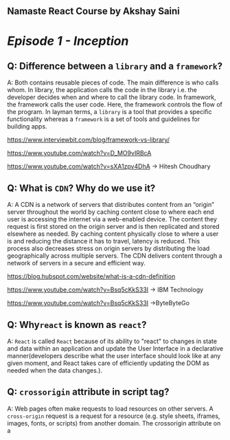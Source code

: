 ## Namaste React Course by Akshay Saini

# _Episode 1 - Inception_

## Q: Difference between a `library` and a `framework`?

A: Both contains reusable pieces of code. The main difference is who calls whom. In library, the application calls the code in the library i.e. the developer decides when and where to call the library code. In framework, the framework calls the user code. Here, the framework controls the flow of the program.
In layman terms, a `library` is a tool that provides a specific functionality whereas a `framework` is a set of tools and guidelines for building apps.

https://www.interviewbit.com/blog/framework-vs-library/

https://www.youtube.com/watch?v=D_MO9vIRBcA

https://www.youtube.com/watch?v=sXA1zpv4DhA -> Hitesh Choudhary

## Q: What is `CDN`? Why do we use it?

A: A CDN is a network of servers that distributes content from an “origin” server throughout the world by caching content close to where each end user is accessing the internet via a web-enabled device. The content they request is first stored on the origin server and is then replicated and stored elsewhere as needed. By caching content physically close to where a user is and reducing the distance it has to travel, latency is reduced. This process also decreases stress on origin servers by distributing the load geographically across multiple servers.
The CDN delivers content through a network of servers in a secure and efficient way.

https://blog.hubspot.com/website/what-is-a-cdn-definition

https://www.youtube.com/watch?v=Bsq5cKkS33I -> IBM Technology

https://www.youtube.com/watch?v=Bsq5cKkS33I ->ByteByteGo

## Q: Why`react` is known as `react`?

A: `React` is called `React` because of its ability to "react" to changes in state and data within an application and update the User Interface in a declarative manner(developers describe what the user interface should look like at any given moment, and React takes care of efficiently updating the DOM as needed when the data changes.).

## Q: `crossorigin` attribute in script tag?

A: Web pages often make requests to load resources on other servers. A `cross-origin` request is a request for a resource (e.g. style sheets, iframes, images, fonts, or scripts) from another domain. The crossorigin attribute on a <script> tag specifies that CORS is supported when loading an external script file from a third party server or domain. CORS is a standard mechanism used to retrieve files from other domains.

https://www.w3schools.com/tags/att_script_crossorigin.asp

https://www.dofactory.com/html/script/crossorigin#:~:text=The%20crossorigin%20attribute%20on%20a,retrieve%20files%20from%20other%20domains.

https://www.youtube.com/watch?v=PNtFSVU-YTI -> Web Dev Simplified

https://www.youtube.com/watch?v=tcLW5d0KAYE -> Akshay Saini

https://www.youtube.com/watch?v=HwQNpeWfd_U -> Codedamn

Also, read about the SOP(Same Origin Policy) of Browsers.

## Q: `React` v/s `ReactDOM`?

A: `React` is a JavaScript library for building User Interface. `ReactDOM` is also a JS library which allows `React` to interact with the DOM. The `react` package contains `React.createElement()`, and several other functions. The `react-dom` package contains `ReactDOM.render()`, and `ReactDOMServer.renderToString()` for server-side rendering support.

https://stackoverflow.com/questions/34114350/react-vs-reactdom

https://medium.com/programming-sage/react-vs-react-dom-a0ed3aea9745

## Q: Difference between a `react.development.js` and a `react.production.js`?

A: Development is the stage of an application before it's made public while production is the term used for the same application when it's made public.
Development version of `react` contains an uncompressed version and is several times (maybe 3-5x) slower than the production version. The production version contains minified code and includes extra performance optimizations.

https://stackoverflow.com/questions/48151128/difference-between-production-and-development-build-in-reactjs
